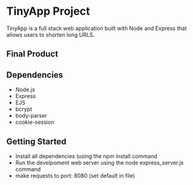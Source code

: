 # TinyApp Project

TinyApp is a full stack web application built with Node and Express that allows users to shorten long URLS.

## Final Product

## Dependencies

- Node.js
- Express
- EJS
- bcrypt
- body-parser
- cookie-session

## Getting Started

- Install all dependencies (using the npm install command
- Run the develpoment web server using the node express_server.js command
- make requests to port: 8080 (set default in file)